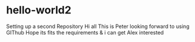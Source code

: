 # hello-world2
Setting up a second Repository
Hi all This is Peter looking forward to using GIThub
Hope its fits the requirements & i can get Alex interested
